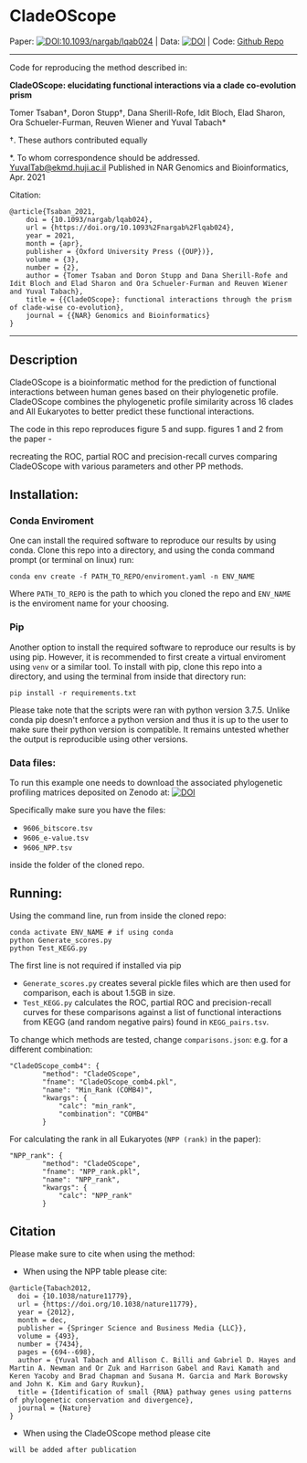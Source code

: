 # CladeOScope

Paper: [![DOI:10.1093/nargab/lqab024](https://img.shields.io/badge/DOI-https%3A%2F%2Fdoi.org%2F10.1093%2Fnargab%2Flqab024-blue)](https://doi.org/10.1093/nargab/lqab024)  |  Data: [![DOI](https://zenodo.org/badge/DOI/10.5281/zenodo.4464120.svg)](https://doi.org/10.5281/zenodo.4464120)  |  Code: [Github Repo](https://github.com/dst1/CladeOScope)

----------------

Code for reproducing the method described in:

**CladeOScope: elucidating functional interactions via a clade co-evolution prism**

Tomer Tsaban†, Doron Stupp†, Dana Sherill-Rofe, Idit Bloch, Elad Sharon, Ora Schueler-Furman, Reuven Wiener and Yuval Tabach*

†. These authors contributed equally 

\*. To whom correspondence should be addressed. YuvalTab@ekmd.huji.ac.il
Published in NAR Genomics and Bioinformatics, Apr. 2021

Citation:
```{bibtex}
@article{Tsaban_2021,
	doi = {10.1093/nargab/lqab024},
	url = {https://doi.org/10.1093%2Fnargab%2Flqab024},
	year = 2021,
	month = {apr},
	publisher = {Oxford University Press ({OUP})},
	volume = {3},
	number = {2},
	author = {Tomer Tsaban and Doron Stupp and Dana Sherill-Rofe and Idit Bloch and Elad Sharon and Ora Schueler-Furman and Reuven Wiener and Yuval Tabach},
	title = {{CladeOScope}: functional interactions through the prism of clade-wise co-evolution},
	journal = {{NAR} Genomics and Bioinformatics}
} 
```

----------------

## Description

CladeOScope is a bioinformatic method for the prediction of functional interactions between human genes based on their phylogenetic profile.
CladeOScope combines the phylogenetic profile similarity across 16 clades and All Eukaryotes to better predict these functional interactions.

The code in this repo reproduces figure 5 and supp. figures 1 and 2 from the paper - 

recreating the ROC, partial ROC and precision-recall curves comparing CladeOScope with various parameters and other PP methods.

## Installation:

### Conda Enviroment

One can install the required software to reproduce our results by using conda. Clone this repo into a directory, and using the conda command prompt (or terminal on linux) run:

```{bash}
conda env create -f PATH_TO_REPO/enviroment.yaml -n ENV_NAME
```

Where `PATH_TO_REPO` is the path to which you cloned the repo and `ENV_NAME` is the enviroment name for your choosing.

### Pip

Another option to install the required software to reproduce our results is by using pip. However, it is recommended to first create a virtual enviroment using `venv` or a similar tool. To install with pip, clone this repo into a directory, and using the terminal from inside that directory run:

```{bash}
pip install -r requirements.txt

```

Please take note that the scripts were ran with python version 3.7.5. Unlike conda pip doesn't enforce a python version and thus it is up to the user to make sure their python version is compatible. It remains untested whether the output is reproducible using other versions.

### Data files:

To run this example one needs to download the associated phylogenetic profiling matrices deposited on Zenodo at: [![DOI](https://zenodo.org/badge/DOI/10.5281/zenodo.4464120.svg)](https://doi.org/10.5281/zenodo.4464120)

Specifically make sure you have the files:
- `9606_bitscore.tsv`
- `9606_e-value.tsv`
- `9606_NPP.tsv`

inside the folder of the cloned repo.

## Running:

Using the command line, run from inside the cloned repo:
```{bash}
conda activate ENV_NAME # if using conda
python Generate_scores.py
python Test_KEGG.py
```

The first line is not required if installed via pip

- `Generate_scores.py` creates several pickle files which are then used for comparison, each is about 1.5GB in size.
- `Test_KEGG.py` calculates the ROC, partial ROC and precision-recall curves for these comparisons against a list of functional interactions from KEGG (and random negative pairs) found in `KEGG_pairs.tsv`.

To change which methods are tested, change `comparisons.json`:
e.g. for a different combination:
```{json}
"CladeOScope_comb4": {
        "method": "CladeOScope",
        "fname": "CladeOScope_comb4.pkl",
        "name": "Min_Rank (COMB4)",
        "kwargs": {
            "calc": "min_rank",
            "combination": "COMB4"
        }
```

For calculating the rank in all Eukaryotes (`NPP (rank)` in the paper):
```{json}
"NPP_rank": {
        "method": "CladeOScope",
        "fname": "NPP_rank.pkl",
        "name": "NPP_rank",
        "kwargs": {
            "calc": "NPP_rank"
        }
```

## Citation

Please make sure to cite when using the method:
- When using the NPP table please cite: 
```{bibtex}
@article{Tabach2012,
  doi = {10.1038/nature11779},
  url = {https://doi.org/10.1038/nature11779},
  year = {2012},
  month = dec,
  publisher = {Springer Science and Business Media {LLC}},
  volume = {493},
  number = {7434},
  pages = {694--698},
  author = {Yuval Tabach and Allison C. Billi and Gabriel D. Hayes and Martin A. Newman and Or Zuk and Harrison Gabel and Ravi Kamath and Keren Yacoby and Brad Chapman and Susana M. Garcia and Mark Borowsky and John K. Kim and Gary Ruvkun},
  title = {Identification of small {RNA} pathway genes using patterns of phylogenetic conservation and divergence},
  journal = {Nature}
}
```
- When using the CladeOScope method please cite 
```{bibtex}
will be added after publication
```
